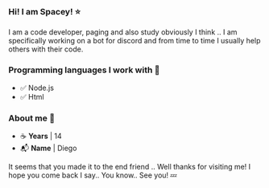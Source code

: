 ### Hi! I am Spacey! ⭐

I am a code developer, paging and also study obviously I think .. I am specifically working on a bot for discord and from time to time I usually help others with their code.

### Programming languages I work with 📰
- ✅ Node.js
- ✅ Html

### About me 🔎
- ☕ **Years** | 14
- 📬 **Name** | Diego

It seems that you made it to the end friend .. Well thanks for visiting me! I hope you come back I say.. You know.. See you! 💤

